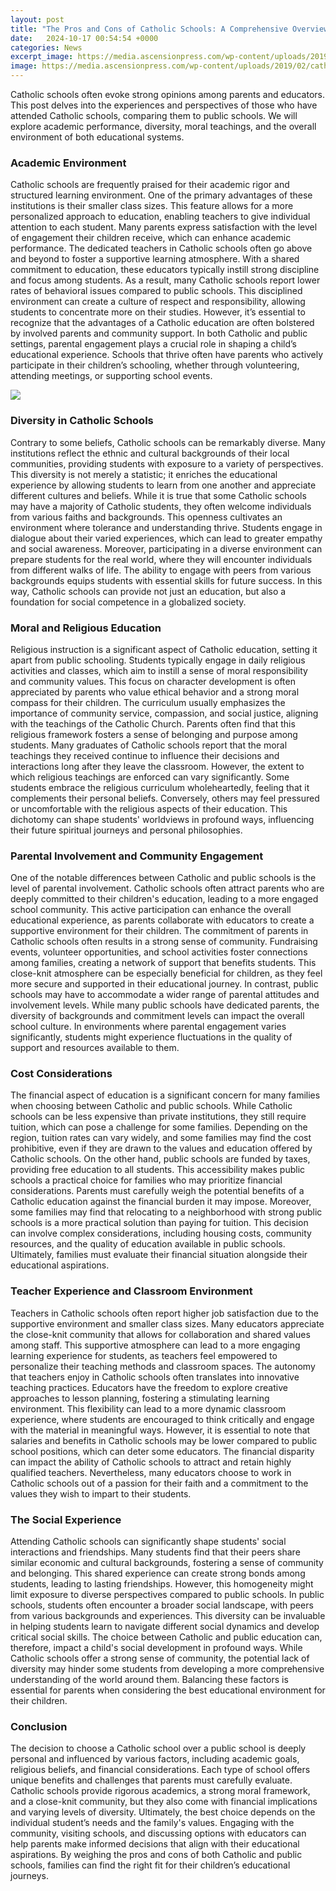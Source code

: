 ```yaml
---
layout: post
title: "The Pros and Cons of Catholic Schools: A Comprehensive Overview"
date:   2024-10-17 00:54:54 +0000
categories: News
excerpt_image: https://media.ascensionpress.com/wp-content/uploads/2019/02/catholic_school_snaps_staffing_of_catholic_schools-991x1024.jpg
image: https://media.ascensionpress.com/wp-content/uploads/2019/02/catholic_school_snaps_staffing_of_catholic_schools-991x1024.jpg
---
```


Catholic schools often evoke strong opinions among parents and educators. This post delves into the experiences and perspectives of those who have attended Catholic schools, comparing them to public schools. We will explore academic performance, diversity, moral teachings, and the overall environment of both educational systems.
### Academic Environment
Catholic schools are frequently praised for their academic rigor and structured learning environment. One of the primary advantages of these institutions is their smaller class sizes. This feature allows for a more personalized approach to education, enabling teachers to give individual attention to each student. Many parents express satisfaction with the level of engagement their children receive, which can enhance academic performance.
The dedicated teachers in Catholic schools often go above and beyond to foster a supportive learning atmosphere. With a shared commitment to education, these educators typically instill strong discipline and focus among students. As a result, many Catholic schools report lower rates of behavioral issues compared to public schools. This disciplined environment can create a culture of respect and responsibility, allowing students to concentrate more on their studies.
However, it’s essential to recognize that the advantages of a Catholic education are often bolstered by involved parents and community support. In both Catholic and public settings, parental engagement plays a crucial role in shaping a child’s educational experience. Schools that thrive often have parents who actively participate in their children’s schooling, whether through volunteering, attending meetings, or supporting school events.

![](https://media.ascensionpress.com/wp-content/uploads/2019/02/catholic_school_snaps_staffing_of_catholic_schools-991x1024.jpg)
### Diversity in Catholic Schools
Contrary to some beliefs, Catholic schools can be remarkably diverse. Many institutions reflect the ethnic and cultural backgrounds of their local communities, providing students with exposure to a variety of perspectives. This diversity is not merely a statistic; it enriches the educational experience by allowing students to learn from one another and appreciate different cultures and beliefs.
While it is true that some Catholic schools may have a majority of Catholic students, they often welcome individuals from various faiths and backgrounds. This openness cultivates an environment where tolerance and understanding thrive. Students engage in dialogue about their varied experiences, which can lead to greater empathy and social awareness. 
Moreover, participating in a diverse environment can prepare students for the real world, where they will encounter individuals from different walks of life. The ability to engage with peers from various backgrounds equips students with essential skills for future success. In this way, Catholic schools can provide not just an education, but also a foundation for social competence in a globalized society.
### Moral and Religious Education
Religious instruction is a significant aspect of Catholic education, setting it apart from public schooling. Students typically engage in daily religious activities and classes, which aim to instill a sense of moral responsibility and community values. This focus on character development is often appreciated by parents who value ethical behavior and a strong moral compass for their children.
The curriculum usually emphasizes the importance of community service, compassion, and social justice, aligning with the teachings of the Catholic Church. Parents often find that this religious framework fosters a sense of belonging and purpose among students. Many graduates of Catholic schools report that the moral teachings they received continue to influence their decisions and interactions long after they leave the classroom.
However, the extent to which religious teachings are enforced can vary significantly. Some students embrace the religious curriculum wholeheartedly, feeling that it complements their personal beliefs. Conversely, others may feel pressured or uncomfortable with the religious aspects of their education. This dichotomy can shape students' worldviews in profound ways, influencing their future spiritual journeys and personal philosophies.
### Parental Involvement and Community Engagement
One of the notable differences between Catholic and public schools is the level of parental involvement. Catholic schools often attract parents who are deeply committed to their children's education, leading to a more engaged school community. This active participation can enhance the overall educational experience, as parents collaborate with educators to create a supportive environment for their children.
The commitment of parents in Catholic schools often results in a strong sense of community. Fundraising events, volunteer opportunities, and school activities foster connections among families, creating a network of support that benefits students. This close-knit atmosphere can be especially beneficial for children, as they feel more secure and supported in their educational journey.
In contrast, public schools may have to accommodate a wider range of parental attitudes and involvement levels. While many public schools have dedicated parents, the diversity of backgrounds and commitment levels can impact the overall school culture. In environments where parental engagement varies significantly, students might experience fluctuations in the quality of support and resources available to them.
### Cost Considerations
The financial aspect of education is a significant concern for many families when choosing between Catholic and public schools. While Catholic schools can be less expensive than private institutions, they still require tuition, which can pose a challenge for some families. Depending on the region, tuition rates can vary widely, and some families may find the cost prohibitive, even if they are drawn to the values and education offered by Catholic schools.
On the other hand, public schools are funded by taxes, providing free education to all students. This accessibility makes public schools a practical choice for families who may prioritize financial considerations. Parents must carefully weigh the potential benefits of a Catholic education against the financial burden it may impose. 
Moreover, some families may find that relocating to a neighborhood with strong public schools is a more practical solution than paying for tuition. This decision can involve complex considerations, including housing costs, community resources, and the quality of education available in public schools. Ultimately, families must evaluate their financial situation alongside their educational aspirations.
### Teacher Experience and Classroom Environment
Teachers in Catholic schools often report higher job satisfaction due to the supportive environment and smaller class sizes. Many educators appreciate the close-knit community that allows for collaboration and shared values among staff. This supportive atmosphere can lead to a more engaging learning experience for students, as teachers feel empowered to personalize their teaching methods and classroom spaces.
The autonomy that teachers enjoy in Catholic schools often translates into innovative teaching practices. Educators have the freedom to explore creative approaches to lesson planning, fostering a stimulating learning environment. This flexibility can lead to a more dynamic classroom experience, where students are encouraged to think critically and engage with the material in meaningful ways.
However, it is essential to note that salaries and benefits in Catholic schools may be lower compared to public school positions, which can deter some educators. The financial disparity can impact the ability of Catholic schools to attract and retain highly qualified teachers. Nevertheless, many educators choose to work in Catholic schools out of a passion for their faith and a commitment to the values they wish to impart to their students.
### The Social Experience
Attending Catholic schools can significantly shape students' social interactions and friendships. Many students find that their peers share similar economic and cultural backgrounds, fostering a sense of community and belonging. This shared experience can create strong bonds among students, leading to lasting friendships.
However, this homogeneity might limit exposure to diverse perspectives compared to public schools. In public schools, students often encounter a broader social landscape, with peers from various backgrounds and experiences. This diversity can be invaluable in helping students learn to navigate different social dynamics and develop critical social skills.
The choice between Catholic and public education can, therefore, impact a child's social development in profound ways. While Catholic schools offer a strong sense of community, the potential lack of diversity may hinder some students from developing a more comprehensive understanding of the world around them. Balancing these factors is essential for parents when considering the best educational environment for their children.
### Conclusion
The decision to choose a Catholic school over a public school is deeply personal and influenced by various factors, including academic goals, religious beliefs, and financial considerations. Each type of school offers unique benefits and challenges that parents must carefully evaluate. Catholic schools provide rigorous academics, a strong moral framework, and a close-knit community, but they also come with financial implications and varying levels of diversity.
Ultimately, the best choice depends on the individual student’s needs and the family's values. Engaging with the community, visiting schools, and discussing options with educators can help parents make informed decisions that align with their educational aspirations. By weighing the pros and cons of both Catholic and public schools, families can find the right fit for their children’s educational journeys.